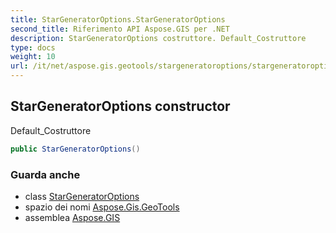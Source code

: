 ```yaml
---
title: StarGeneratorOptions.StarGeneratorOptions
second_title: Riferimento API Aspose.GIS per .NET
description: StarGeneratorOptions costruttore. Default_Costruttore
type: docs
weight: 10
url: /it/net/aspose.gis.geotools/stargeneratoroptions/stargeneratoroptions/
---
```

## StarGeneratorOptions constructor

Default_Costruttore

```csharp
public StarGeneratorOptions()
```

### Guarda anche

* class [StarGeneratorOptions](../)
* spazio dei nomi [Aspose.Gis.GeoTools](../../stargeneratoroptions/)
* assemblea [Aspose.GIS](../../../)



